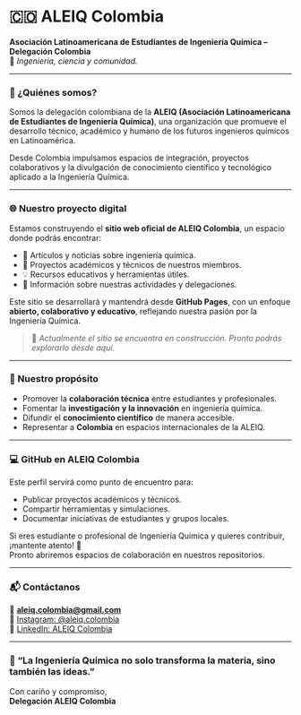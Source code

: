 # 🇨🇴 ALEIQ Colombia

**Asociación Latinoamericana de Estudiantes de Ingeniería Química – Delegación Colombia**  
📍 *Ingeniería, ciencia y comunidad.*

---

### 🧪 ¿Quiénes somos?

Somos la delegación colombiana de la **ALEIQ (Asociación Latinoamericana de Estudiantes de Ingeniería Química)**, una organización que promueve el desarrollo técnico, académico y humano de los futuros ingenieros químicos en Latinoamérica.

Desde Colombia impulsamos espacios de integración, proyectos colaborativos y la divulgación de conocimiento científico y tecnológico aplicado a la Ingeniería Química.

---

### 🌐 Nuestro proyecto digital

Estamos construyendo el **sitio web oficial de ALEIQ Colombia**, un espacio donde podrás encontrar:

- 🔬 Artículos y noticias sobre ingeniería química.  
- 🧠 Proyectos académicos y técnicos de nuestros miembros.  
- 💡 Recursos educativos y herramientas útiles.  
- 🤝 Información sobre nuestras actividades y delegaciones.  

Este sitio se desarrollará y mantendrá desde **GitHub Pages**, con un enfoque **abierto, colaborativo y educativo**, reflejando nuestra pasión por la Ingeniería Química.

> 🚧 *Actualmente el sitio se encuentra en construcción. Pronto podrás explorarlo desde aquí.*

---

### 🎯 Nuestro propósito

- Promover la **colaboración técnica** entre estudiantes y profesionales.  
- Fomentar la **investigación y la innovación** en ingeniería química.  
- Difundir el **conocimiento científico** de manera accesible.  
- Representar a **Colombia** en espacios internacionales de la ALEIQ.

---

### 💻 GitHub en ALEIQ Colombia

Este perfil servirá como punto de encuentro para:

- Publicar proyectos académicos y técnicos.  
- Compartir herramientas y simulaciones.  
- Documentar iniciativas de estudiantes y grupos locales.  

Si eres estudiante o profesional de Ingeniería Química y quieres contribuir, ¡mantente atento! 👀  
Pronto abriremos espacios de colaboración en nuestros repositorios.

---

### 📬 Contáctanos

📧 **aleiq.colombia@gmail.com**  
📸 [Instagram: @aleiq.colombia](https://instagram.com/aleiq.colombia)  
🔗 [LinkedIn: ALEIQ Colombia](#)

---

### 🧠 “La Ingeniería Química no solo transforma la materia, sino también las ideas.”

Con cariño y compromiso,  
**Delegación ALEIQ Colombia**
